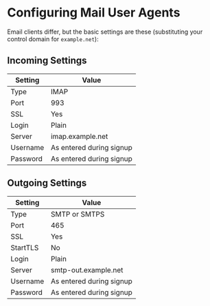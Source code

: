 # Configuring Mail User Agents
Email clients differ, but the basic settings are these (substituting your control domain for `example.net`):

## Incoming Settings
|Setting |Value                   |
|--------|------------------------|
|Type    |IMAP                    |
|Port    |993                     |
|SSL     |Yes                     |
|Login   |Plain                   |
|Server  |imap.example.net        |
|Username|As entered during signup|
|Password|As entered during signup|

## Outgoing Settings
|Setting  |Value                  |
|---------|-----------------------|
|Type     |SMTP or SMTPS          |
|Port     |465                    |
|SSL      |Yes                    |
|StartTLS |No                     |
|Login    |Plain                  |
|Server   |smtp-out.example.net   |
|Username|As entered during signup|
|Password|As entered during signup|
